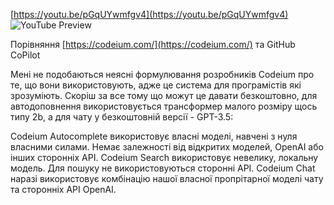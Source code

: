 <!--
date: 2024-03-04T00:47:38
edited: 2024-03-04T00:49:36
-->



[https://youtu.be/pGqUYwmfgv4](https://youtu.be/pGqUYwmfgv4)
![YouTube Preview](https://img.youtube.com/vi/pGqUYwmfgv4/mqdefault.jpg)


Порівняння  [https://codeium.com/](https://codeium.com/) та GitHub CoPilot 

Мені не подобаються неясні формулювання розробників Codeium про те, що вони використовують, адже це система для програмістів які зрозуміють. Скоріш за все тому що можут це давати безкоштовно, для автодоповнення використовується трансформер малого розміру щось типу 2b, а для чату у безкоштовній версії - GPT-3.5:

Codeium Autocomplete використовує власні моделі, навчені з нуля власними силами. Немає залежності від відкритих моделей, OpenAI або інших сторонніх API. Codeium Search використовує невелику, локальну модель. Для пошуку не використовуються сторонні API. Codeium Chat наразі використовує комбінацію нашої власної пропрітарної моделі чату та сторонніх API OpenAI.
